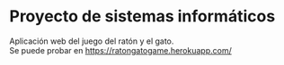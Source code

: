 # Proyecto de sistemas informáticos
Aplicación web del juego del ratón y el gato.  
Se puede probar en https://ratongatogame.herokuapp.com/
